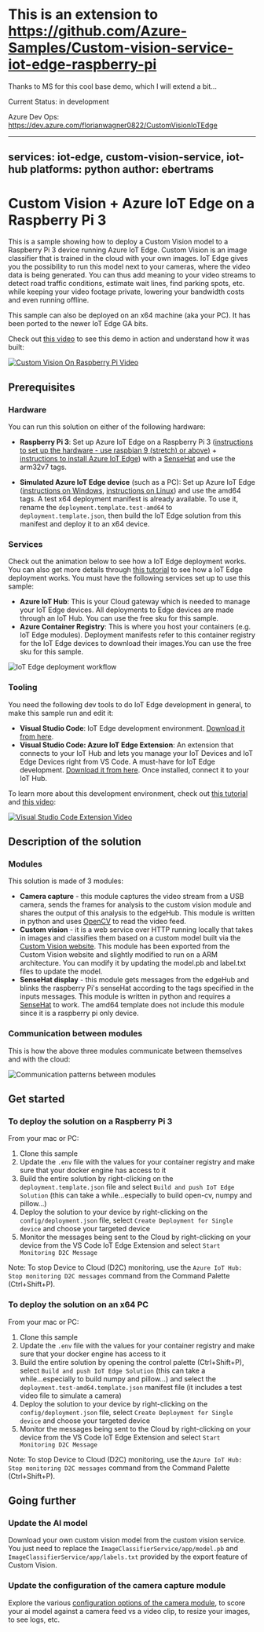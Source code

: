 # This is an extension to https://github.com/Azure-Samples/Custom-vision-service-iot-edge-raspberry-pi
Thanks to MS for this cool base demo, which I will extend a bit...

Current Status: in development

Azure Dev Ops: https://dev.azure.com/florianwagner0822/CustomVisionIoTEdge 


---
services: iot-edge, custom-vision-service, iot-hub
platforms: python
author: ebertrams
---

# Custom Vision + Azure IoT Edge on a Raspberry Pi 3

This is a sample showing how to deploy a Custom Vision model to a Raspberry Pi 3 device running Azure IoT Edge. Custom Vision is an image classifier that is trained in the cloud with your own images. IoT Edge gives you the possibility to run this model next to your cameras, where the video data is being generated. You can thus add meaning to your video streams to detect road traffic conditions, estimate wait lines, find parking spots, etc. while keeping your video footage private, lowering your bandwidth costs and even running offline.

This sample can also be deployed on an x64 machine (aka your PC). It has been ported to the newer IoT Edge GA bits.

Check out [this video](https://www.youtube.com/watch?v=_K5fqGLO8us) to see this demo in action and understand how it was built:

[![Custom Vision On Raspberry Pi Video](assets/CustomVisionOnRPiDemo.png)](https://www.youtube.com/watch?v=_K5fqGLO8us)

## Prerequisites

### Hardware
You can run this solution on either of the following hardware:

- **Raspberry Pi 3**: Set up Azure IoT Edge on a Raspberry Pi 3 ([instructions to set up the hardware - use raspbian 9 (stretch) or above)](https://blog.jongallant.com/2017/11/raspberrypi-setup/) + [instructions to install Azure IoT Edge](https://docs.microsoft.com/en-us/azure/iot-edge/how-to-install-iot-edge-linux-arm)) with a [SenseHat](https://www.raspberrypi.org/products/sense-hat/) and use the arm32v7 tags.

- **Simulated Azure IoT Edge device** (such as a PC): Set up Azure IoT Edge ([instructions on Windows](https://docs.microsoft.com/en-us/azure/iot-edge/how-to-install-iot-edge-windows-with-linux), [instructions on Linux](https://docs.microsoft.com/en-us/azure/iot-edge/how-to-install-iot-edge-linux)) and use the amd64 tags. A test x64 deployment manifest is already available. To use it, rename the `deployment.template.test-amd64` to `deployment.template.json`, then build the IoT Edge solution from this manifest and deploy it to an x64 device.
 
### Services
Check out the animation below to see how a IoT Edge deployment works. You can also get more details through [this tutorial](https://docs.microsoft.com/en-us/azure/iot-edge/module-deployment-monitoring) to see how a IoT Edge deployment works. You must have the following services set up to use this sample:
- **Azure IoT Hub**: This is your Cloud gateway which is needed to manage your IoT Edge devices. All deployments to Edge devices are made through an IoT Hub. You can use the free sku for this sample.
- **Azure Container Registry**: This is where you host your containers (e.g. IoT Edge modules). Deployment manifests refer to this container registry for the IoT Edge devices to download their images.You can use the free sku for this sample.


![IoT Edge deployment workflow](assets/IoTEdgeDeployment.gif)

### Tooling
You need the following dev tools to do IoT Edge development in general, to make this sample run and edit it:
- **Visual Studio Code**: IoT Edge development environment. [Download it from here](https://code.visualstudio.com/).
- **Visual Studio Code: Azure IoT Edge Extension**: An extension that connects to your IoT Hub and lets you manage your IoT Devices and IoT Edge Devices right from VS Code. A must-have for IoT Edge development. [Download it from here](https://marketplace.visualstudio.com/items?itemName=vsciot-vscode.azure-iot-edge). Once installed, connect it to your IoT Hub.

To learn more about this development environment, check out [this tutorial](https://docs.microsoft.com/en-us/azure/iot-edge/how-to-deploy-modules-vscode) and [this video](https://www.youtube.com/watch?v=C5eTQ1cwlLk&t=1s&index=35&list=PLlrxD0HtieHh5_pOv-6xsMxS3URD6XD52):

[![Visual Studio Code Extension Video](assets/VSCodeExtensionVideo.png)](https://www.youtube.com/watch?v=C5eTQ1cwlLk&t=1s&index=35&list=PLlrxD0HtieHh5_pOv-6xsMxS3URD6XD52)


## Description of the solution
### Modules
This solution is made of 3 modules:

- **Camera capture** - this module captures the video stream from a USB camera, sends the frames for analysis to the custom vision module and shares the output of this analysis to the edgeHub. This module is written in python and uses [OpenCV](https://opencv.org/) to read the video feed.
- **Custom vision** - it is a web service over HTTP running locally that takes in images and classifies them based on a custom model built via the [Custom Vision website](https://azure.microsoft.com/en-us/services/cognitive-services/custom-vision-service/). This module has been exported from the Custom Vision website and slightly modified to run on a ARM architecture. You can modify it by updating the model.pb and label.txt files to update the model.
- **SenseHat display** - this module gets messages from the edgeHub and blinks the raspberry Pi's senseHat according to the tags specified in the inputs messages. This module is written in python and requires a [SenseHat](https://www.raspberrypi.org/products/sense-hat/) to work. The amd64 template does not include this module since it is a raspberry pi only device.

### Communication between modules
This is how the above three modules communicate between themselves and with the cloud:

![Communication patterns between modules](assets/CommunicationPatterns.png)

## Get started
### To deploy the solution on a Raspberry Pi 3
From your mac or PC:
1. Clone this sample
2. Update the `.env` file with the values for your container registry and make sure that your docker engine has access to it
3. Build the entire solution by right-clicking on the `deployment.template.json` file and select `Build and push IoT Edge Solution` (this can take a while...especially to build open-cv, numpy and pillow...)
4. Deploy the solution to your device by right-clicking on the `config/deployment.json` file, select `Create Deployment for Single device` and choose your targeted device
5. Monitor the messages being sent to the Cloud by right-clicking on your device from the VS Code IoT Edge Extension and select `Start Monitoring D2C Message` 

Note: To stop Device to Cloud (D2C) monitoring, use the `Azure IoT Hub: Stop monitoring D2C messages` command from the Command Palette (Ctrl+Shift+P).

### To deploy the solution on an x64 PC
From your mac or PC:
1. Clone this sample
2. Update the `.env` file with the values for your container registry and make sure that your docker engine has access to it
3. Build the entire solution by opening the control palette (Ctrl+Shift+P), select `Build and push IoT Edge Solution` (this can take a while...especially to build numpy and pillow...) and select the `deployment.test-amd64.template.json` manifest file (it includes a test video file to simulate a camera)
4. Deploy the solution to your device by right-clicking on the `config/deployment.json` file, select `Create Deployment for Single device` and choose your targeted device
5. Monitor the messages being sent to the Cloud by right-clicking on your device from the VS Code IoT Edge Extension and select `Start Monitoring D2C Message` 

Note: To stop Device to Cloud (D2C) monitoring, use the `Azure IoT Hub: Stop monitoring D2C messages` command from the Command Palette (Ctrl+Shift+P).

## Going further
### Update the AI model
Download your own custom vision model from the custom vision service. You just need to replace the `ImageClassifierService/app/model.pb` and `ImageClassifierService/app/labels.txt` provided by the export feature of Custom Vision. 
### Update the configuration of the camera capture module
Explore the various [configuration options of the camera module](https://github.com/Azure-Samples/Custom-vision-service-iot-edge-raspberry-pi/tree/master/modules/CameraCapture), to score your ai model against a camera feed vs a video clip, to resize your images, to see logs, etc.
